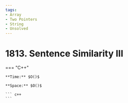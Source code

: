 ```yaml
---
tags:
- Array
- Two Pointers
- String
- Unsolved
---
```



# 1813. Sentence Similarity III

=== "C++"

    **Time:** $O()$

    **Space:** $O()$

    ``` c++
    ```